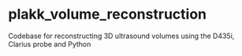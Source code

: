 # plakk_volume_reconstruction
Codebase for reconstructing 3D ultrasound volumes using the D435i, Clarius probe and Python
